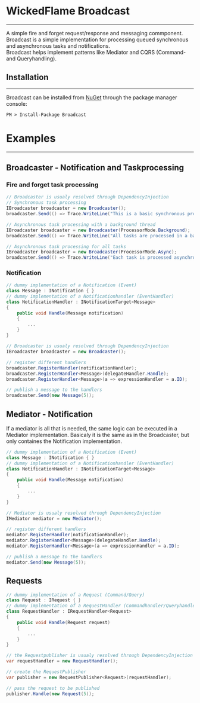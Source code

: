 # WickedFlame Broadcast
------------------------------

A simple fire and forget request/response and messaging commponent.  
Broadcast is a simple implementation for processing queued synchronous and asynchronous tasks and notifications.  
Broadcast helps implement patterns like Mediator and CQRS (Command- and Queryhandling).

## Installation
------------------------------
Broadcast can be installed from [NuGet](http://docs.nuget.org/docs/start-here/installing-nuget) through the package manager console:  

    PM > Install-Package Broadcast

# Examples
------------------------------
## Broadcaster - Notification and Taskprocessing
### Fire and forget task processing
```csharp
// Broadcaster is usualy resolved through DependencyInjection
// Synchronous task processing
IBroadcaster broadcaster = new Broadcaster();
broadcaster.Send(() => Trace.WriteLine("This is a basic synchronous processer"));

// Asynchronous task processing with a background thread
IBroadcaster broadcaster = new Broadcaster(ProcessorMode.Background);
broadcaster.Send(() => Trace.WriteLine("All tasks are processed in a backgroundthread"));

// Asynchronous task processing for all tasks
IBroadcaster broadcaster = new Broadcaster(ProcessorMode.Async);
broadcaster.Send(() => Trace.WriteLine("Each task is processed asynchronously in separate thread"));
```

### Notification
```csharp
// dummy implementation of a Notification (Event)
class Message : INotification { }
// dummy implementation of a Notificationhandler (EventHandler)
class NotificationHandler : INotificationTarget<Message>
{
    public void Handle(Message notification)
    {
        ...
    }
}

// Broadcaster is usualy resolved through DependencyInjection
IBroadcaster broadcaster = new Broadcaster();

// register different handlers
broadcaster.RegisterHandler(notificationHandler);
broadcaster.RegisterHandler<Message>(delegateHandler.Handle);
broadcaster.RegisterHandler<Message>(a => expressionHandler = a.ID);

// publish a message to the handlers
broadcaster.Send(new Message(5));
```

## Mediator - Notification
If a mediator is all that is needed, the same logic can be executed in a Mediator implementation. Basicaly it is the same as in the Broadcaster, but only containes the Notification implementation.
```csharp
// dummy implementation of a Notification (Event)
class Message : INotification { }
// dummy implementation of a Notificationhandler (EventHandler)
class NotificationHandler : INotificationTarget<Message>
{
    public void Handle(Message notification)
    {
        ...
    }
}

// Mediator is usualy resolved through DependencyInjection
IMediator mediator = new Mediator();

// register different handlers
mediator.RegisterHandler(notificationHandler);
mediator.RegisterHandler<Message>(delegateHandler.Handle);
mediator.RegisterHandler<Message>(a => expressionHandler = a.ID);

// publish a message to the handlers
mediator.Send(new Message(5));
```

## Requests
```csharp
// dummy implementation of a Request (Command/Query)
class Request : IRequest { }
// dummy implementation of a RequestHandler (Commandhandler/Queryhandler)
class RequestHandler : IRequestHandler<Request>
{
    public void Handle(Request request)
    {
        ...
    }
}

// the Requestpublisher is usualy resolved through DependencyInjection and the RequestHandler is passed/resolved with ConstructorInjection
var requestHandler = new RequestHandler();

// create the RequestPublisher
var publisher = new RequestPublisher<Request>(requestHandler);

// pass the request to be published
publisher.Handle(new Request(5));
```